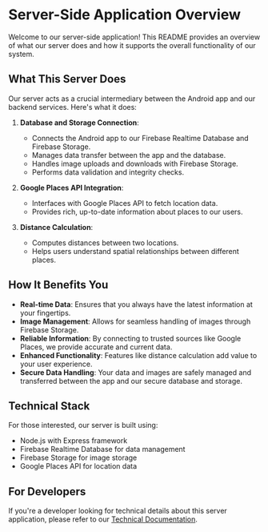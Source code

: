 # Server-Side Application Overview

Welcome to our server-side application! This README provides an overview of what our server does and how it supports the overall functionality of our system.

## What This Server Does

Our server acts as a crucial intermediary between the Android app and our backend services. Here's what it does:

1. **Database and Storage Connection**: 
   - Connects the Android app to our Firebase Realtime Database and Firebase Storage.
   - Manages data transfer between the app and the database.
   - Handles image uploads and downloads with Firebase Storage.
   - Performs data validation and integrity checks.

2. **Google Places API Integration**:
   - Interfaces with Google Places API to fetch location data.
   - Provides rich, up-to-date information about places to our users.

3. **Distance Calculation**:
   - Computes distances between two locations.
   - Helps users understand spatial relationships between different places.

## How It Benefits You

- **Real-time Data**: Ensures that you always have the latest information at your fingertips.
- **Image Management**: Allows for seamless handling of images through Firebase Storage.
- **Reliable Information**: By connecting to trusted sources like Google Places, we provide accurate and current data.
- **Enhanced Functionality**: Features like distance calculation add value to your user experience.
- **Secure Data Handling**: Your data and images are safely managed and transferred between the app and our secure database and storage.

## Technical Stack

For those interested, our server is built using:
- Node.js with Express framework
- Firebase Realtime Database for data management
- Firebase Storage for image storage
- Google Places API for location data

## For Developers

If you're a developer looking for technical details about this server application, please refer to our [Technical Documentation](TECHNICAL.md).